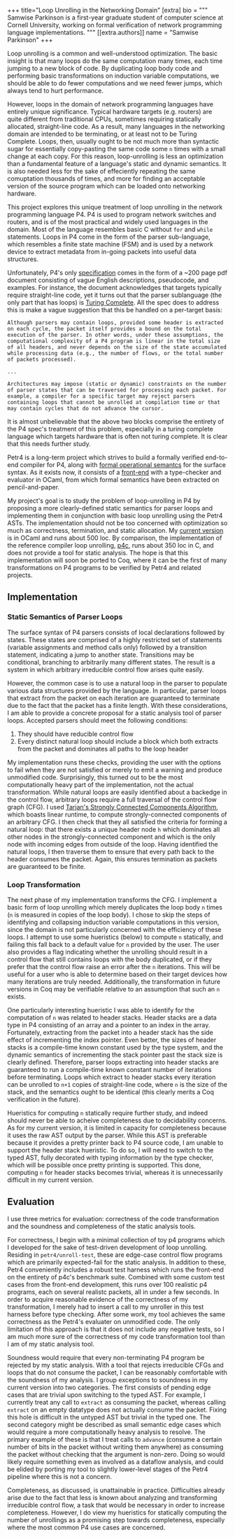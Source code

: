 +++
title="Loop Unrolling in the Networking Domain"
[extra]
bio = """
  Samwise Parkinson is a first-year graduate student of computer science at Cornell University, working on formal verification of network programming language implementations.
"""
[[extra.authors]]
name = "Samwise Parkinson"
+++

Loop unrolling is a common and well-understood optimization. The basic insight is that many loops do the same computation many times, each time jumping to a new block of code. By duplicating loop body code and performing basic transformations on induction variable computations, we should be able to do fewer computations and we need fewer jumps, which always tend to hurt performance.

However, loops in the domain of network programming languages have entirely unique significance. Typical hardware targets (e.g. routers) are quite different from traditional CPUs, sometimes requiring statically allocated, straight-line code. As a result, many languages in the networking domain are intended to be terminating, or at least not to be Turing Complete. Loops, then, usually ought to be not much more than syntactic sugar for essentially copy-pasting the same code some `n` times with a small change at each copy. For this reason, loop-unrolling is less an optimization than a fundamental feature of a language's static and dynamic semantics. It is also needed less for the sake of effeciently repeating the same comuptation thousands of times, and more for finding an acceptable version of the source program which can be loaded onto networking hardware.

This project explores this unique treatment of loop unrolling in the network programming language P4. P4 is used to program network switches and routers, and is of the most practical and widely used languages in the domain. Most of the language resembles basic C without `for` and `while` statements. Loops in P4 come in the form of the parser sub-language, which resembles a finite state machine (FSM) and is used by a network device to extract metadata from in-going packets into useful data structures.

Unfortunately, P4's only [specification](https://p4.org/p4-spec/docs/P4-16-v1.2.0.html) comes in the form of a ~200 page pdf document consisting of vague English descriptions, pseudocode, and examples. For instance, the document acknowledges that targets typically require straight-line code, yet it turns out that the parser sublanguage (the only part that has loops) is [Turing Complete](https://github.com/p4lang/p4-spec/issues/46). All the spec does to address this is make a vague suggestion that this be handled on a per-target basis:

```
Although parsers may contain loops, provided some header is extracted on each cycle, the packet itself provides a bound on the total execution of the parser. In other words, under these assumptions, the computational complexity of a P4 program is linear in the total size of all headers, and never depends on the size of the state accumulated while processing data (e.g., the number of flows, or the total number of packets processed).

... 

Architectures may impose (static or dynamic) constraints on the number of parser states that can be traversed for processing each packet. For example, a compiler for a specific target may reject parsers containing loops that cannot be unrolled at compilation time or that may contain cycles that do not advance the cursor.
```

It is almost unbelievable that the above two blocks comprise the entirety of the P4 spec's treatment of this problem, especially in a turing complete language which targets hardware that is often not turing complete. It is clear that this needs further study.

Petr4 is a long-term project which strives to build a formally verified end-to-end compiler for P4, along with [formal operational semantcs](https://popl21.sigplan.org/details/POPL-2021-research-papers/41/Petr4-Formal-Foundations-for-P4-Data-Planes) for the surface syntax. As it exists now, it consists of a [front-end](https://github.com/cornell-netlab/petr4) with a type-checker and evaluator in OCaml, from which formal semantics have been extracted on pencil-and-paper. 

My project's goal is to study the problem of loop-unrolling in P4 by proposing a more clearly-defined static semantics for parser loops and implementing them in conjunction with basic loop unrolling using the Petr4 ASTs. The implementation should not be too concerned with optimization so much as correctness, termination, and static allocation. My [current version](https://github.com/cornell-netlab/petr4/pull/252) is in OCaml and runs about 500 loc. By comparison, the implementation of the reference compiler loop unrolling, [p4c](https://github.com/p4lang/p4c), runs about 350 loc in C, and does not provide a tool for static analysis. The hope is that this implementation will soon be ported to Coq, where it can be the first of many transformations on P4 programs to be verified by Petr4 and related projects.

## Implementation

### Static Semantics of Parser Loops

The surface syntax of P4 parsers consists of local declarations followed by states. These states are comprised of a highly restricted set of statements (variable assignments and method calls only) followed by a transition statement, indicating a jump to another state. Transitions may be conditional, branching to arbitrarily many different states. The result is a system in which arbitrary irreducible control flow arises quite easily.

However, the common case is to use a natural loop in the parser to populate various data structures provided by the language. In particular, parser loops that extract from the packet on each iteration are guaranteed to terminate due to the fact that the packet has a finite length. With these considerations, I am able to provide a concrete proposal for a static analysis tool of parser loops. Accepted parsers should meet the following conditions:

1) They should have reducible control flow
2) Every distinct natural loop should include a block which both extracts from the packet and dominates all paths to the loop header

My implementation runs these checks, providing the user with the options to fail when they are not satisfied or merely to emit a warning and produce unmodified code. Surprisingly, this turned out to be the most computationally heavy part of the implementation, not the actual transformation. While natural loops are easily identified about a backedge in the control flow, arbitrary loops require a full traversal of the control flow graph (CFG). I used [Tarjan's Strongly Connected Components Algorithm](https://en.wikipedia.org/wiki/Tarjan%27s_strongly_connected_components_algorithm), which boasts linear runtime, to compute strongly-connected components of an arbitrary CFG. I then check that they all satisfied the criteria for forming a natural loop: that there exists a unique header node `h` which dominates all other nodes in the strongly-connected component and which is the only node with incoming edges from outside of the loop. Having identified the natural loops, I then traverse them to ensure that every path back to the header consumes the packet. Again, this ensures termination as packets are guaranteed to be finite.

### Loop Transformation

The next phase of my implementation transforms the CFG. I implement a basic form of loop unrolling which merely duplicates the loop body `n` times (`n` is measured in copies of the loop body). I chose to skip the steps of identifying and collapsing induction variable computations in this version, since the domain is not particularly concerned with the efficiency of these loops. I attempt to use some hueristics (below) to compute `n` statically, and failing this fall back to a default value for `n` provided by the user. The user also provides a flag indicating whether the unrolling should result in a control flow that still contains loops with the body duplicated, or if they prefer that the control flow raise an error after the `n` iterations. This will be useful for a user who is able to determine based on their target devices how many iterations are truly needed. Additionally, the transformation in future versions in Coq may be verifiable relative to an assumption that such an `n` exists.

One particularly interesting hueristic I was able to identify for the computation of `n` was related to header stacks. Header stacks are a data type in P4 consisting of an array and a pointer to an index in the array. Fortunately, extracting from the packet into a header stack has the side effect of incrementing the index pointer. Even better, the sizes of header stacks is a compile-time known constant used by the type system, and the dynamic semantics of incrementing the stack pointer past the stack size is clearly defined. Therefore, parser loops extracting into header stacks are guaranteed to run a compile-time known constant number of iterations before terminating. Loops which extract to header stacks every iteration can be unrolled to `n+1` copies of straight-line code, where `n` is the size of the stack, and the semantics ought to be identical (this clearly merits a Coq verification in the future).

Hueristics for computing `n` statically require further study, and indeed should never be able to acheive completeness due to decidability concerns.  As for my current version, it is limited in capacity for completeness because it uses the raw AST output by the parser. While this AST is preferable because it provides a pretty printer back to P4 source code, I am unable to support the header stack hueristic. To do so, I will need to switch to the typed AST, fully decorated with typing information by the type checker, which will be possible once pretty printing is supported. This done, computing `n` for header stacks becomes trivial, whereas it is unnecessarily difficult in my current version.

## Evaluation

I use three metrics for evaluation: correctness of the code transformation and the soundness and completeness of the static analysis tools.

For correctness, I begin with a minimal collection of toy p4 programs which I developed for the sake of test-driven development of loop unrolling. Residing in `petr4/unroll-test`, these are edge-case control flow programs which are primarily expected-fail for the static analysis. In addition to these, Petr4 conveniently includes a robust test harness which runs the front-end on the entirety of p4c's benchmark suite. Combined with some custom test cases from the front-end development, this runs over 100 realistic p4 programs, each on several realistc packets, all in under a few seconds. In order to acquire reasonable evidence of the correctness of my transformation, I merely had to insert a call to my unroller in this test harness before type checking. After some work, my tool achieves the same correctness as the Petr4's evaluater on unmodified code. The only limitation of this approach is that it does not include any negative tests, so I am much more sure of the correctness of my code transformation tool than I am of my static analysis tool.

Soundness would require that every non-terminating P4 program be rejected by my static analysis. With a tool that rejects irreducible CFGs and loops that do not consume the packet, I can be reasonably comfortable with the soundness of my analysis. I group exceptions to soundness in my current version into two categories. The first consists of pending edge cases that are trivial upon switching to the typed AST. For example, I currently treat any call to `extract` as consuming the packet, whereas calling `extract` on an empty datatype does not actually consume the packet. Fixing this hole is difficult in the untyped AST but trivial in the typed one. The second category might be described as small semantic edge cases which would require a more computationally heavy analysis to resolve. The primary example of these is that I treat calls to `advance` (consume a certain number of bits in the packet without writing them anywhere) as consuming the packet without checking that the argument is non-zero. Doing so would likely require something even as involved as a dataflow analysis, and could be elided by porting my tool to slightly lower-level stages of the Petr4 pipeline where this is not a concern.

Completeness, as discussed, is unattainable in practice. Difficulties already arise due to the fact that less is known about analyzing and transforming irreducible control flow, a task that would be necessary in order to increase completeness. However, I do view my hueristics for statically computing the number of unrollings as a promising step towards completeness, especially where the most common P4 use cases are concerned.
